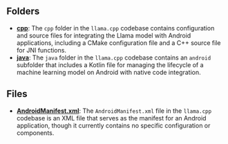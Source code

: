 ## Folders
- **[cpp](main/cpp.driver.md)**: The `cpp` folder in the `llama.cpp` codebase contains configuration and source files for integrating the Llama model with Android applications, including a CMake configuration file and a C++ source file for JNI functions.
- **[java](main/java.driver.md)**: The `java` folder in the `llama.cpp` codebase contains an `android` subfolder that includes a Kotlin file for managing the lifecycle of a machine learning model on Android with native code integration.

## Files
- **[AndroidManifest.xml](main/AndroidManifest.xml.driver.md)**: The `AndroidManifest.xml` file in the `llama.cpp` codebase is an XML file that serves as the manifest for an Android application, though it currently contains no specific configuration or components.

